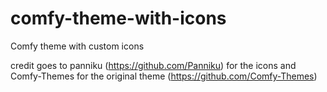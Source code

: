 # comfy-theme-with-icons
Comfy theme with custom icons

credit goes to panniku (https://github.com/Panniku) for the icons and Comfy-Themes for the original theme (https://github.com/Comfy-Themes)
